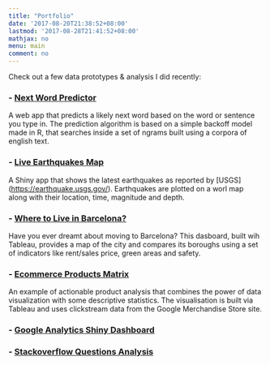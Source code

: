 ```yaml
---
title: "Portfolio"
date: '2017-08-20T21:38:52+08:00'
lastmod: '2017-08-28T21:41:52+08:00'
mathjax: no
menu: main
comment: no
---
```


Check out a few data prototypes & analysis I did recently:

### - <a href="https://mcpasincoursera.shinyapps.io/next_word_predictor/" target="_blank">Next Word Predictor</a>
A web app that predicts a likely next word based on the word or sentence you type in. The prediction algorithm is based on a simple backoff model made in R, that searches inside a set of ngrams built using a corpora of english text.
### - <a href="https://mcpasincoursera.shinyapps.io/live_earthquakes/" target="_blank">Live Earthquakes Map</a>
A Shiny app that shows the latest earthquakes as reported by [USGS] (https://earthquake.usgs.gov/). Earthquakes are plotted on a worl map along with their location, time, magnitude and depth. 
### - <a href="https://public.tableau.com/profile/marco.pasin#!/vizhome/BarcelonaDashboard/DASHBOARD" target="_blank">Where to Live in Barcelona?</a>
Have you ever dreamt about moving to Barcelona? This dasboard, built wih Tableau, provides a map of the city and compares its boroughs using a set of indicators like rent/sales price, green areas and safety.
### - <a href="http://www.analyticsforfun.com/2017/03/actionable-data-analysis-for-ecommerce.html" target="_blank">Ecommerce Products Matrix</a> 
An example of actionable product analysis that combines the power of data visualization with some descriptive statistics. The visualisation is built via Tableau and uses clickstream data from the Google Merchandise Store site.
### - <a href="https://mcpasin.shinyapps.io/PlayingGoogleAnalyticsDataViz/" target="_blank">Google Analytics Shiny Dashboard</a>
### - <a href="http://www.analyticsforfun.com/2016/09/analyzing-stack-overflow-questions-and.html" target="_blank">Stackoverflow Questions Analysis</a>



